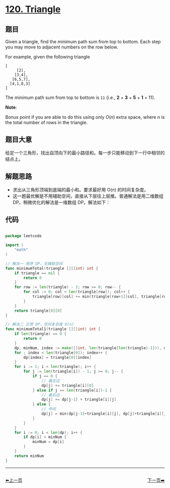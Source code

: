 # [120. Triangle](https://leetcode.com/problems/triangle/)


## 题目

Given a triangle, find the minimum path sum from top to bottom. Each step you may move to adjacent numbers on the row below.

For example, given the following triangle

    [
         [2],
        [3,4],
       [6,5,7],
      [4,1,8,3]
    ]

The minimum path sum from top to bottom is `11` (i.e., **2** + **3** + **5** + **1** = 11).

**Note**:

Bonus point if you are able to do this using only *O*(*n*) extra space, where *n* is the total number of rows in the triangle.


## 题目大意

给定一个三角形，找出自顶向下的最小路径和。每一步只能移动到下一行中相邻的结点上。


## 解题思路

- 求出从三角形顶端到底端的最小和。要求最好用 O(n) 的时间复杂度。
- 这一题最优解是不用辅助空间，直接从下层往上层推。普通解法是用二维数组 DP，稍微优化的解法是一维数组 DP。解法如下：


## 代码

```go

package leetcode

import (
	"math"
)

// 解法一 倒序 DP，无辅助空间
func minimumTotal(triangle [][]int) int {
	if triangle == nil {
		return 0
	}
	for row := len(triangle) - 2; row >= 0; row-- {
		for col := 0; col < len(triangle[row]); col++ {
			triangle[row][col] += min(triangle[row+1][col], triangle[row+1][col+1])
		}
	}
	return triangle[0][0]
}

// 解法二 正常 DP，空间复杂度 O(n)
func minimumTotal1(triangle [][]int) int {
	if len(triangle) == 0 {
		return 0
	}
	dp, minNum, index := make([]int, len(triangle[len(triangle)-1])), math.MaxInt64, 0
	for ; index < len(triangle[0]); index++ {
		dp[index] = triangle[0][index]
	}
	for i := 1; i < len(triangle); i++ {
		for j := len(triangle[i]) - 1; j >= 0; j-- {
			if j == 0 {
				// 最左边
				dp[j] += triangle[i][0]
			} else if j == len(triangle[i])-1 {
				// 最右边
				dp[j] += dp[j-1] + triangle[i][j]
			} else {
				// 中间
				dp[j] = min(dp[j-1]+triangle[i][j], dp[j]+triangle[i][j])
			}
		}
	}
	for i := 0; i < len(dp); i++ {
		if dp[i] < minNum {
			minNum = dp[i]
		}
	}
	return minNum
}

```


----------------------------------------------
<div style="display: flex;justify-content: space-between;align-items: center;">
<p><a href="https://books.halfrost.com/leetcode/ChapterFour/0118.Pascals-Triangle/">⬅️上一页</a></p>
<p><a href="https://books.halfrost.com/leetcode/ChapterFour/0121.Best-Time-to-Buy-and-Sell-Stock/">下一页➡️</a></p>
</div>
